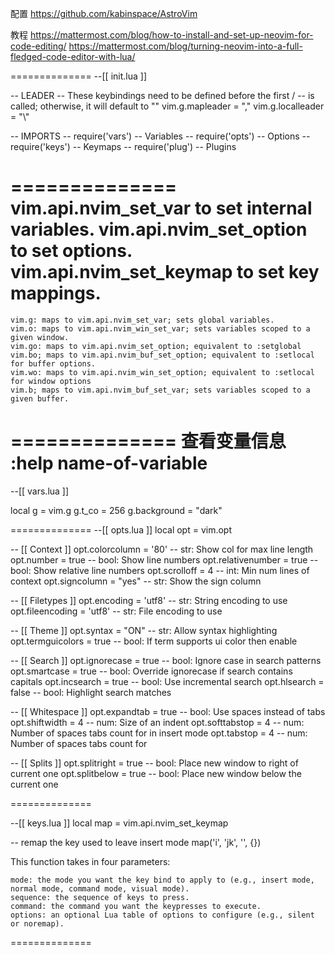 
配置
https://github.com/kabinspace/AstroVim


教程
    https://mattermost.com/blog/how-to-install-and-set-up-neovim-for-code-editing/
    https://mattermost.com/blog/turning-neovim-into-a-full-fledged-code-editor-with-lua/

==============
--[[ init.lua ]]

-- LEADER
-- These keybindings need to be defined before the first /
-- is called; otherwise, it will default to "\"
vim.g.mapleader = ","
vim.g.localleader = "\\"

-- IMPORTS
-- require('vars')      -- Variables
-- require('opts')      -- Options
-- require('keys')      -- Keymaps
-- require('plug')      -- Plugins

==============
    vim.api.nvim_set_var to set internal variables.
    vim.api.nvim_set_option to set options.
    vim.api.nvim_set_keymap to set key mappings.
==============
    vim.g: maps to vim.api.nvim_set_var; sets global variables.
    vim.o: maps to vim.api.nvim_win_set_var; sets variables scoped to a given window.
    vim.go: maps to vim.api.nvim_set_option; equivalent to :setglobal
    vim.bo; maps to vim.api.nvim_buf_set_option; equivalent to :setlocal for buffer options.
    vim.wo: maps to vim.api.nvim_win_set_option; equivalent to :setlocal for window options
    vim.b; maps to vim.api.nvim_buf_set_var; sets variables scoped to a given buffer.
==============
查看变量信息
:help name-of-variable
==============
--[[ vars.lua ]]

local g = vim.g
g.t_co = 256
g.background = "dark"

==============
--[[ opts.lua ]]
local opt = vim.opt

-- [[ Context ]]
opt.colorcolumn = '80'           -- str:  Show col for max line length
opt.number = true                -- bool: Show line numbers
opt.relativenumber = true        -- bool: Show relative line numbers
opt.scrolloff = 4                -- int:  Min num lines of context
opt.signcolumn = "yes"           -- str:  Show the sign column

-- [[ Filetypes ]]
opt.encoding = 'utf8'            -- str:  String encoding to use
opt.fileencoding = 'utf8'        -- str:  File encoding to use

-- [[ Theme ]]
opt.syntax = "ON"                -- str:  Allow syntax highlighting
opt.termguicolors = true         -- bool: If term supports ui color then enable

-- [[ Search ]]
opt.ignorecase = true            -- bool: Ignore case in search patterns
opt.smartcase = true             -- bool: Override ignorecase if search contains capitals
opt.incsearch = true             -- bool: Use incremental search
opt.hlsearch = false             -- bool: Highlight search matches

-- [[ Whitespace ]]
opt.expandtab = true             -- bool: Use spaces instead of tabs
opt.shiftwidth = 4               -- num:  Size of an indent
opt.softtabstop = 4              -- num:  Number of spaces tabs count for in insert mode
opt.tabstop = 4                  -- num:  Number of spaces tabs count for

-- [[ Splits ]]
opt.splitright = true            -- bool: Place new window to right of current one
opt.splitbelow = true            -- bool: Place new window below the current one

==============

--[[ keys.lua ]]
local map = vim.api.nvim_set_keymap

-- remap the key used to leave insert mode
map('i', 'jk', '', {})

This function takes in four parameters:

    mode: the mode you want the key bind to apply to (e.g., insert mode, normal mode, command mode, visual mode).
    sequence: the sequence of keys to press.
    command: the command you want the keypresses to execute.
    options: an optional Lua table of options to configure (e.g., silent or noremap).
==============
